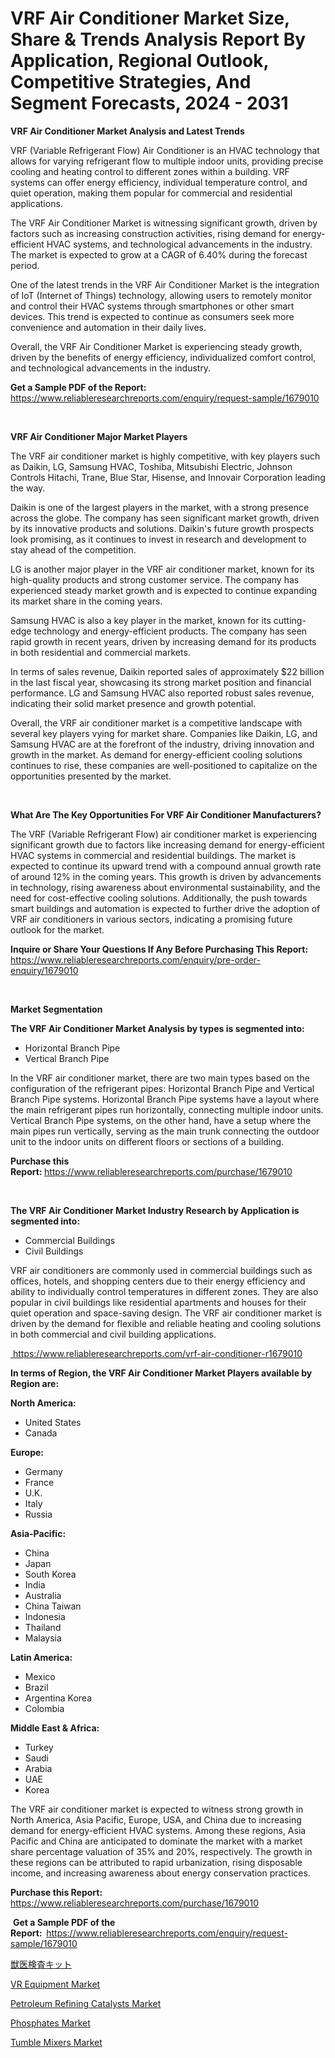 <p><h1>VRF Air Conditioner Market Size, Share & Trends Analysis Report By Application, Regional Outlook, Competitive Strategies, And Segment Forecasts, 2024 - 2031</h1></p><p><strong>VRF Air Conditioner Market Analysis and Latest Trends</strong></p>
<p><p>VRF (Variable Refrigerant Flow) Air Conditioner is an HVAC technology that allows for varying refrigerant flow to multiple indoor units, providing precise cooling and heating control to different zones within a building. VRF systems can offer energy efficiency, individual temperature control, and quiet operation, making them popular for commercial and residential applications.</p><p>The VRF Air Conditioner Market is witnessing significant growth, driven by factors such as increasing construction activities, rising demand for energy-efficient HVAC systems, and technological advancements in the industry. The market is expected to grow at a CAGR of 6.40% during the forecast period.</p><p>One of the latest trends in the VRF Air Conditioner Market is the integration of IoT (Internet of Things) technology, allowing users to remotely monitor and control their HVAC systems through smartphones or other smart devices. This trend is expected to continue as consumers seek more convenience and automation in their daily lives.</p><p>Overall, the VRF Air Conditioner Market is experiencing steady growth, driven by the benefits of energy efficiency, individualized comfort control, and technological advancements in the industry.</p></p>
<p><strong>Get a Sample PDF of the Report:&nbsp;</strong> <a href="https://www.reliableresearchreports.com/enquiry/request-sample/1679010">https://www.reliableresearchreports.com/enquiry/request-sample/1679010</a></p>
<p>&nbsp;</p>
<p><strong>VRF Air Conditioner Major Market Players</strong></p>
<p><p>The VRF air conditioner market is highly competitive, with key players such as Daikin, LG, Samsung HVAC, Toshiba, Mitsubishi Electric, Johnson Controls Hitachi, Trane, Blue Star, Hisense, and Innovair Corporation leading the way. </p><p>Daikin is one of the largest players in the market, with a strong presence across the globe. The company has seen significant market growth, driven by its innovative products and solutions. Daikin's future growth prospects look promising, as it continues to invest in research and development to stay ahead of the competition.</p><p>LG is another major player in the VRF air conditioner market, known for its high-quality products and strong customer service. The company has experienced steady market growth and is expected to continue expanding its market share in the coming years.</p><p>Samsung HVAC is also a key player in the market, known for its cutting-edge technology and energy-efficient products. The company has seen rapid growth in recent years, driven by increasing demand for its products in both residential and commercial markets.</p><p>In terms of sales revenue, Daikin reported sales of approximately $22 billion in the last fiscal year, showcasing its strong market position and financial performance. LG and Samsung HVAC also reported robust sales revenue, indicating their solid market presence and growth potential.</p><p>Overall, the VRF air conditioner market is a competitive landscape with several key players vying for market share. Companies like Daikin, LG, and Samsung HVAC are at the forefront of the industry, driving innovation and growth in the market. As demand for energy-efficient cooling solutions continues to rise, these companies are well-positioned to capitalize on the opportunities presented by the market.</p></p>
<p>&nbsp;</p>
<p><strong>What Are The Key Opportunities For VRF Air Conditioner Manufacturers?</strong></p>
<p><p>The VRF (Variable Refrigerant Flow) air conditioner market is experiencing significant growth due to factors like increasing demand for energy-efficient HVAC systems in commercial and residential buildings. The market is expected to continue its upward trend with a compound annual growth rate of around 12% in the coming years. This growth is driven by advancements in technology, rising awareness about environmental sustainability, and the need for cost-effective cooling solutions. Additionally, the push towards smart buildings and automation is expected to further drive the adoption of VRF air conditioners in various sectors, indicating a promising future outlook for the market.</p></p>
<p><strong>Inquire or Share Your Questions If Any Before Purchasing This Report:</strong> <a href="https://www.reliableresearchreports.com/enquiry/pre-order-enquiry/1679010">https://www.reliableresearchreports.com/enquiry/pre-order-enquiry/1679010</a></p>
<p>&nbsp;</p>
<p><strong>Market Segmentation</strong></p>
<p><strong>The VRF Air Conditioner Market Analysis by types is segmented into:</strong></p>
<p><ul><li>Horizontal Branch Pipe</li><li>Vertical Branch Pipe</li></ul></p>
<p><p>In the VRF air conditioner market, there are two main types based on the configuration of the refrigerant pipes: Horizontal Branch Pipe and Vertical Branch Pipe systems. Horizontal Branch Pipe systems have a layout where the main refrigerant pipes run horizontally, connecting multiple indoor units. Vertical Branch Pipe systems, on the other hand, have a setup where the main pipes run vertically, serving as the main trunk connecting the outdoor unit to the indoor units on different floors or sections of a building.</p></p>
<p><strong>Purchase this Report:&nbsp;</strong><a href="https://www.reliableresearchreports.com/purchase/1679010">https://www.reliableresearchreports.com/purchase/1679010</a></p>
<p>&nbsp;</p>
<p><strong>The VRF Air Conditioner Market Industry Research by Application is segmented into:</strong></p>
<p><ul><li>Commercial Buildings</li><li>Civil Buildings</li></ul></p>
<p><p>VRF air conditioners are commonly used in commercial buildings such as offices, hotels, and shopping centers due to their energy efficiency and ability to individually control temperatures in different zones. They are also popular in civil buildings like residential apartments and houses for their quiet operation and space-saving design. The VRF air conditioner market is driven by the demand for flexible and reliable heating and cooling solutions in both commercial and civil building applications.</p></p>
<p><a href="https://www.reliableresearchreports.com/vrf-air-conditioner-r1679010">&nbsp;https://www.reliableresearchreports.com/vrf-air-conditioner-r1679010</a></p>
<p><strong>In terms of Region, the VRF Air Conditioner Market Players available by Region are:</strong></p>
<p>
    <p> <strong> North America: </strong>
        <ul>
            <li>United States</li>
            <li>Canada</li>
        </ul>
        </p> 
    <p> <strong> Europe: </strong>
        <ul>
            <li>Germany</li>
            <li>France</li>
            <li>U.K.</li>
            <li>Italy</li>
            <li>Russia</li>
        </ul>
        </p> 
    <p> <strong> Asia-Pacific: </strong>
        <ul>
            <li>China</li>
            <li>Japan</li>
            <li>South Korea</li>
            <li>India</li>
            <li>Australia</li>
            <li>China Taiwan</li>
            <li>Indonesia</li>
            <li>Thailand</li>
            <li>Malaysia</li>
        </ul>
        </p> 
    <p> <strong> Latin America: </strong>
        <ul>
            <li>Mexico</li>
            <li>Brazil</li>
            <li>Argentina Korea</li>
            <li>Colombia</li>
        </ul>
        </p> 
    <p> <strong> Middle East & Africa: </strong>
        <ul>
            <li>Turkey</li>
            <li>Saudi</li>
            <li>Arabia</li>
            <li>UAE</li>
            <li>Korea</li>
        </ul>
    </p>
    </p>
<p><p>The VRF air conditioner market is expected to witness strong growth in North America, Asia Pacific, Europe, USA, and China due to increasing demand for energy-efficient HVAC systems. Among these regions, Asia Pacific and China are anticipated to dominate the market with a market share percentage valuation of 35% and 20%, respectively. The growth in these regions can be attributed to rapid urbanization, rising disposable income, and increasing awareness about energy conservation practices.</p></p>
<p><strong>Purchase this Report: </strong><a href="https://www.reliableresearchreports.com/purchase/1679010">https://www.reliableresearchreports.com/purchase/1679010</a></p>
<p>&nbsp;<strong>Get a Sample PDF of the Report:&nbsp;&nbsp;</strong><a href="https://www.reliableresearchreports.com/enquiry/request-sample/1679010">https://www.reliableresearchreports.com/enquiry/request-sample/1679010</a></p>
<p><strong></strong></p>
<p><p><a href="https://github.com/SantosDicki04/Market-Research-Report-List-1/blob/main/614739721658.md">獣医検査キット</a></p><p><a href="https://github.com/juniordelafrance/Market-Research-Report-List-2/blob/main/vr-equipment-market.md">VR Equipment Market</a></p><p><a href="https://issuu.com/reportprime-2/docs/petroleum-refining-catalysts-market-size-2030.pptx">Petroleum Refining Catalysts Market</a></p><p><a href="https://issuu.com/reportprime-2/docs/phosphates-market-size-2030.pptx">Phosphates Market</a></p><p><a href="https://github.com/jaidynmorantestelletmjzya/Market-Research-Report-List-2/blob/main/tumble-mixers-market.md">Tumble Mixers Market</a></p></p>